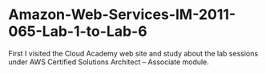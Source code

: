 # Amazon-Web-Services-IM-2011-065-Lab-1-to-Lab-6

First I visited the Cloud Academy web site and study about the lab sessions under AWS Certified Solutions Architect – Associate module. 
